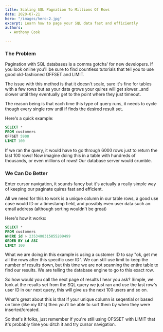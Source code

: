 ```yaml
---
title: Scaling SQL Pagnation To Millions Of Rows
date: 2020-07-21
hero: "/images/hero-2.jpg"
excerpt: Learn how to page your SQL data fast and efficiently
authors:
  - Anthony Cook

---
```

### The Problem

Pagination with SQL databases is a comma gotcha' for new developers. If you look online you'll be sure to find countless tutorials that tell you to use good old-fashioned OFFSET and LIMIT.

The issue with this method is that it doesn't scale, sure it's fine for tables with a few rows but as your data grows your quires will get slower...and slower until they eventually get to the point where they just timeout.

The reason being is that each time this type of query runs, it needs to cycle though every single row until if finds the desired result set.

Here's a quick example:

```sql
SELECT *
FROM customers
OFFSET 5900
LIMIT 100 
```

If we ran the query, it would have to go through 6000 rows just to return the last 100 rows! Now imagine doing this in a table with hundreds of thousands, or even millions of rows! Our database server would crumble.

### We Can Do Better
Enter cursor navigation, it sounds fancy but it's actually a really simple way of keeping our paginate quires fast and efficient.

All we need for this to work is a unique column in our table rows, a good use case would ID or a timestamp field, and possibly even user data such an email address (although sorting wouldn't be great)

Here's how it works:

```sql
SELECT *
FROM customers
WHERE id > 2353408315855209499
ORDER BY id ASC
LIMIT 100
```
What we are doing in this example is using a customer ID to say "ok, get me all the rows after this specific user ID". We can still use limit to keep the number of results down, but this time we are not scanning the entire table to find our results. We are telling the database engine to go to this exact row.

So how would you call the next page of results I hear you ask? Simple, we look at the results set from the SQL query we just ran and use the last row's user ID in our next query, this will give us the next 100 users and so on.

What's great about this is that if your unique column is seqential or based on time (like my ID's) then you'll be able to sort them by when they were inserted/created.

So that's it folks, just remember if you're still using OFSSET with LIMIT that it's probably time you ditch it and try cursor navigation.

